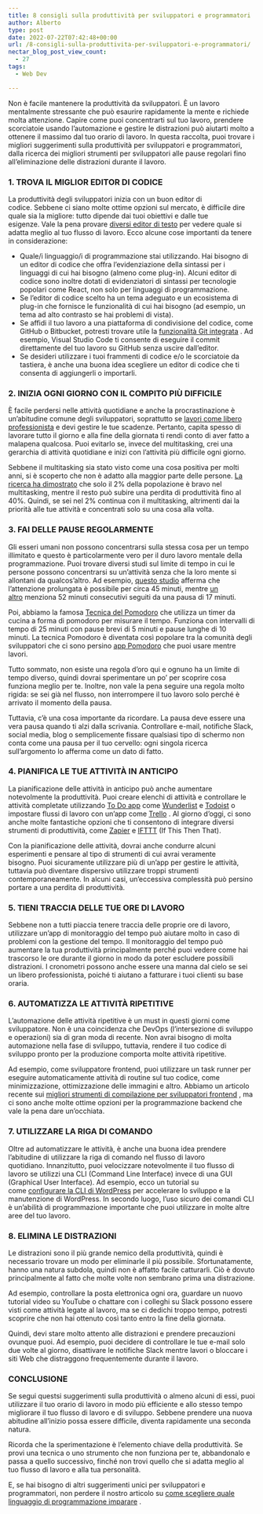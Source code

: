 ```yaml
---
title: 8 consigli sulla produttività per sviluppatori e programmatori
author: Alberto
type: post
date: 2022-07-22T07:42:48+00:00
url: /8-consigli-sulla-produttivita-per-sviluppatori-e-programmatori/
nectar_blog_post_view_count:
  - 27
tags:
  - Web Dev

---
```

Non è facile mantenere la produttività da sviluppatori. È un lavoro mentalmente stressante che può esaurire rapidamente la mente e richiede molta attenzione. Capire come puoi concentrarti sul tuo lavoro, prendere scorciatoie usando l’automazione e gestire le distrazioni può aiutarti molto a ottenere il massimo dal tuo orario di lavoro. In questa raccolta, puoi trovare i migliori suggerimenti sulla produttività per sviluppatori e programmatori, dalla ricerca dei migliori strumenti per sviluppatori alle pause regolari fino all’eliminazione delle distrazioni durante il lavoro.

### 1. TROVA IL MIGLIOR EDITOR DI CODICE

La produttività degli sviluppatori inizia con un buon editor di codice. Sebbene ci siano molte ottime opzioni sul mercato, è difficile dire quale sia la migliore: tutto dipende dai tuoi obiettivi e dalle tue esigenze. Vale la pena provare [diversi editor di testo][1] per vedere quale si adatta meglio al tuo flusso di lavoro. Ecco alcune cose importanti da tenere in considerazione:

  * Quale/i linguaggio/i di programmazione stai utilizzando. Hai bisogno di un editor di codice che offra l’evidenziazione della sintassi per i linguaggi di cui hai bisogno (almeno come plug-in). Alcuni editor di codice sono inoltre dotati di evidenziatori di sintassi per tecnologie popolari come React, non solo per linguaggi di programmazione.
  * Se l’editor di codice scelto ha un tema adeguato e un ecosistema di plug-in che fornisce le funzionalità di cui hai bisogno (ad esempio, un tema ad alto contrasto se hai problemi di vista).
  * Se affidi il tuo lavoro a una piattaforma di condivisione del codice, come GitHub o Bitbucket, potresti trovare utile la [funzionalità Git integrata][2] . Ad esempio, Visual Studio Code ti consente di eseguire il commit direttamente del tuo lavoro su GitHub senza uscire dall’editor.
  * Se desideri utilizzare i tuoi frammenti di codice e/o le scorciatoie da tastiera, è anche una buona idea scegliere un editor di codice che ti consenta di aggiungerli o importarli.

### 2. INIZIA OGNI GIORNO CON IL COMPITO PIÙ DIFFICILE

È facile perdersi nelle attività quotidiane e anche la procrastinazione è un’abitudine comune degli sviluppatori, soprattutto se [lavori come libero professionista][3] e devi gestire le tue scadenze. Pertanto, capita spesso di lavorare tutto il giorno e alla fine della giornata ti rendi conto di aver fatto a malapena qualcosa. Puoi evitarlo se, invece del multitasking, crei una gerarchia di attività quotidiane e inizi con l’attività più difficile ogni giorno.

Sebbene il multitasking sia stato visto come una cosa positiva per molti anni, si è scoperto che non è adatto alla maggior parte delle persone. [La ricerca ha dimostrato][4] che solo il 2% della popolazione è bravo nel multitasking, mentre il resto può subire una perdita di produttività fino al 40%. Quindi, se sei nel 2% continua con il multitasking, altrimenti dai la priorità alle tue attività e concentrati solo su una cosa alla volta.

### 3. FAI DELLE PAUSE REGOLARMENTE

Gli esseri umani non possono concentrarsi sulla stessa cosa per un tempo illimitato e questo è particolarmente vero per il duro lavoro mentale della programmazione. Puoi trovare diversi studi sul limite di tempo in cui le persone possono concentrarsi su un’attività senza che la loro mente si allontani da qualcos’altro. Ad esempio, [questo studio][5] afferma che l’attenzione prolungata è possibile per circa 45 minuti, mentre [un altro][6] menziona 52 minuti consecutivi seguiti da una pausa di 17 minuti.

Poi, abbiamo la famosa [Tecnica del Pomodoro][7] che utilizza un timer da cucina a forma di pomodoro per misurare il tempo. Funziona con intervalli di tempo di 25 minuti con pause brevi di 5 minuti e pause lunghe di 10 minuti. La tecnica Pomodoro è diventata così popolare tra la comunità degli sviluppatori che ci sono persino [app Pomodoro][8] che puoi usare mentre lavori.

Tutto sommato, non esiste una regola d’oro qui e ognuno ha un limite di tempo diverso, quindi dovrai sperimentare un po’ per scoprire cosa funziona meglio per te. Inoltre, non vale la pena seguire una regola molto rigida: se sei già nel flusso, non interrompere il tuo lavoro solo perché è arrivato il momento della pausa.

Tuttavia, c’è una cosa importante da ricordare. La pausa deve essere una vera pausa quando ti alzi dalla scrivania. Controllare e-mail, notifiche Slack, social media, blog o semplicemente fissare qualsiasi tipo di schermo non conta come una pausa per il tuo cervello: ogni singola ricerca sull’argomento lo afferma come un dato di fatto.

### 4. PIANIFICA LE TUE ATTIVITÀ IN ANTICIPO

La pianificazione delle attività in anticipo può anche aumentare notevolmente la produttività. Puoi creare elenchi di attività e controllare le attività completate utilizzando [To Do app][9] come [Wunderlist][10] e [Todoist][11] o impostare flussi di lavoro con un’app come [Trello][12] . Al giorno d’oggi, ci sono anche molte fantastiche opzioni che ti consentono di integrare diversi strumenti di produttività, come [Zapier][13] e [IFTTT][14] (If This Then That).

Con la pianificazione delle attività, dovrai anche condurre alcuni esperimenti e pensare al tipo di strumenti di cui avrai veramente bisogno. Puoi sicuramente utilizzare più di un’app per gestire le attività, tuttavia può diventare dispersivo utilizzare troppi strumenti contemporaneamente. In alcuni casi, un’eccessiva complessità può persino portare a una perdita di produttività.

### 5. TIENI TRACCIA DELLE TUE ORE DI LAVORO

Sebbene non a tutti piaccia tenere traccia delle proprie ore di lavoro, utilizzare un’app di monitoraggio del tempo può aiutare molto in caso di problemi con la gestione del tempo. Il monitoraggio del tempo può aumentare la tua produttività principalmente perché puoi vedere come hai trascorso le ore durante il giorno in modo da poter escludere possibili distrazioni. I cronometri possono anche essere una manna dal cielo se sei un libero professionista, poiché ti aiutano a fatturare i tuoi clienti su base oraria.

### 6. AUTOMATIZZA LE ATTIVITÀ RIPETITIVE

L’automazione delle attività ripetitive è un must in questi giorni come sviluppatore. Non è una coincidenza che DevOps (l’intersezione di sviluppo e operazioni) sia di gran moda di recente. Non avrai bisogno di molta automazione nella fase di sviluppo, tuttavia, rendere il tuo codice di sviluppo pronto per la produzione comporta molte attività ripetitive.

Ad esempio, come sviluppatore frontend, puoi utilizzare un task runner per eseguire automaticamente attività di routine sul tuo codice, come minimizzazione, ottimizzazione delle immagini e altro. Abbiamo un articolo recente sui [migliori strumenti di compilazione per sviluppatori frontend][15] , ma ci sono anche molte ottime opzioni per la programmazione backend che vale la pena dare un’occhiata.

### 7. UTILIZZARE LA RIGA DI COMANDO

Oltre ad automatizzare le attività, è anche una buona idea prendere l’abitudine di utilizzare la riga di comando nel flusso di lavoro quotidiano. Innanzitutto, puoi velocizzare notevolmente il tuo flusso di lavoro se utilizzi una CLI (Command Line Interface) invece di una GUI (Graphical User Interface). Ad esempio, ecco un tutorial su come [configurare la CLI di WordPress][16] per accelerare lo sviluppo e la manutenzione di WordPress. In secondo luogo, l’uso sicuro dei comandi CLI è un’abilità di programmazione importante che puoi utilizzare in molte altre aree del tuo lavoro.

### 8. ELIMINA LE DISTRAZIONI

Le distrazioni sono il più grande nemico della produttività, quindi è necessario trovare un modo per eliminarle il più possibile. Sfortunatamente, hanno una natura subdola, quindi non è affatto facile catturarli. Ciò è dovuto principalmente al fatto che molte volte non sembrano prima una distrazione.

Ad esempio, controllare la posta elettronica ogni ora, guardare un nuovo tutorial video su YouTube o chattare con i colleghi su Slack possono essere visti come attività legate al lavoro, ma se ci dedichi troppo tempo, potresti scoprire che non hai ottenuto così tanto entro la fine della giornata.

Quindi, devi stare molto attento alle distrazioni e prendere precauzioni ovunque puoi. Ad esempio, puoi decidere di controllare le tue e-mail solo due volte al giorno, disattivare le notifiche Slack mentre lavori o bloccare i siti Web che distraggono frequentemente durante il lavoro.

### CONCLUSIONE

Se segui questsi suggerimenti sulla produttività o almeno alcuni di essi, puoi utilizzare il tuo orario di lavoro in modo più efficiente e allo stesso tempo migliorare il tuo flusso di lavoro e di sviluppo. Sebbene prendere una nuova abitudine all’inizio possa essere difficile, diventa rapidamente una seconda natura.

Ricorda che la sperimentazione è l’elemento chiave della produttività. Se provi una tecnica o uno strumento che non funziona per te, abbandonalo e passa a quello successivo, finché non trovi quello che si adatta meglio al tuo flusso di lavoro e alla tua personalità.

E, se hai bisogno di altri suggerimenti unici per sviluppatori e programmatori, non perdere il nostro articolo su [come scegliere quale linguaggio di programmazione imparare][17] .

 [1]: /5-migliori-editor-di-testo-per-sviluppatori
 [2]: /come-usare-git/
 [3]: /10-consigli-per-freelance-e-liberi-professionisti/
 [4]: https://www.forbes.com/sites/lisaquast/2017/02/06/want-to-be-more-productive-stop-multi-tasking
 [5]: http://naturalhealthcare.ca/glossaries.phtml?term=sustained+attention#.XgqCCPx7nIU
 [6]: https://www.theatlantic.com/business/archive/2014/09/science-tells-you-how-many-minutes-should-you-take-a-break-for-work-17/380369/
 [7]: https://en.wikipedia.org/wiki/Pomodoro_Technique
 [8]: https://tomato-timer.com/
 [9]: https://www.developerdrive.com/creating-a-simple-to-do-application-part-1/
 [10]: https://www.wunderlist.com/
 [11]: https://todoist.com/
 [12]: https://trello.com/
 [13]: https://zapier.com/
 [14]: https://ifttt.com/
 [15]: /6-migliori-tool-per-sviluppo-frontend
 [16]: /usare-la-riga-di-comando-con-wordpress-grazie-a-wp-cli
 [17]: /come-scegliere-quale-linguaggio-di-programmazione-imparare
